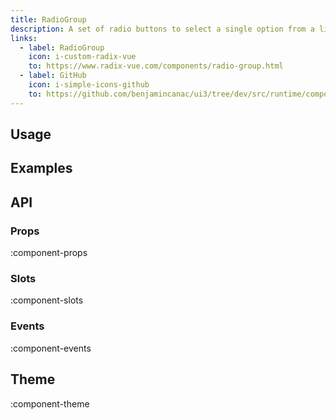 ```yaml
---
title: RadioGroup
description: A set of radio buttons to select a single option from a list.
links:
  - label: RadioGroup
    icon: i-custom-radix-vue
    to: https://www.radix-vue.com/components/radio-group.html
  - label: GitHub
    icon: i-simple-icons-github
    to: https://github.com/benjamincanac/ui3/tree/dev/src/runtime/components/RadioGroup.vue
---
```


## Usage

## Examples

## API

### Props

:component-props

### Slots

:component-slots

### Events

:component-events

## Theme

:component-theme
